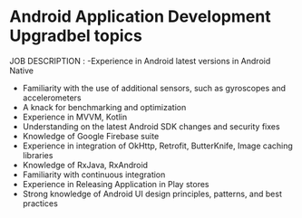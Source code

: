 # Android Application Development Upgradbel topics

JOB DESCRIPTION : 
 -Experience in Android latest versions in Android Native
- Familiarity with the use of additional sensors, such as gyroscopes and accelerometers
- A knack for benchmarking and optimization
- Experience in MVVM, Kotlin
- Understanding on the latest Android SDK changes and security fixes
- Knowledge of Google Firebase suite
- Experience in integration of OkHttp, Retrofit, ButterKnife, Image caching libraries
- Knowledge of RxJava, RxAndroid
- Familiarity with continuous integration
- Experience in Releasing Application in Play stores
- Strong knowledge of Android UI design principles, patterns, and best practices
